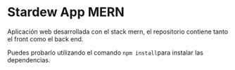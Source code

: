 # Stardew App MERN

Aplicación web desarrollada con el stack mern, el repositorio contiene tanto el front como el back end.

Puedes probarlo utilizando el comando ``` npm install ```para instalar las dependencias.